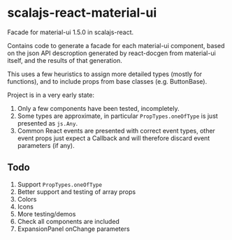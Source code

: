 # scalajs-react-material-ui

Facade for material-ui 1.5.0 in scalajs-react.

Contains code to generate a facade for each material-ui component, based on the json API descroption generated by react-docgen from material-ui itself, and the results of that generation.

This uses a few heuristics to assign more detailed types (mostly for functions), and to include props from base classes (e.g. ButtonBase).

Project is in a very early state:

1. Only a few components have been tested, incompletely.
2. Some types are approximate, in particular `PropTypes.oneOfType` is just presented as `js.Any`.
3. Common React events are presented with correct event types, other event props just expect a Callback and will therefore discard event parameters (if any).

## Todo

1. Support `PropTypes.oneOfType`
2. Better support and testing of array props
3. Colors
4. Icons
5. More testing/demos
6. Check all components are included
7. ExpansionPanel onChange parameters